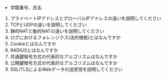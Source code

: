 * 学籍番号、氏名

1. プライベートIPアドレスとグローバルIPアドレスの違いを説明してください
1. TCPとUDPの違いを説明してください
1. 静的NATと動的NATの違いを説明してください
1. ログにおけるフォレンジクス(法的根拠)とはなんですか
1. Cookieとはなんですか
1. RADIUSとはなんですか
1. 共通鍵暗号方式の代表的なアルゴリズムはなんですか
1. 公開鍵暗号方式の代表的なアルゴリズムはなんですか
1. SSL/TLSによるWebデータの送受信を説明してください
